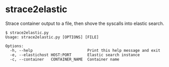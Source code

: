 # strace2elastic

Strace container output to a file, then shove the syscalls into elastic search. 

```console
$ strace2elastic.py
Usage: strace2elastic.py [OPTIONS] [FILE]

Options:
  -h, --help                        Print this help message and exit
  -e, --elastichost HOST:PORT       Elastic search instance
  -c, --container   CONTAINER_NAME  Container name
```
